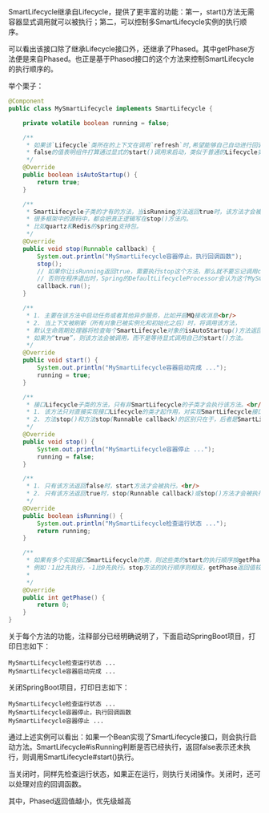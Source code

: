 SmartLifecycle继承自Lifecycle，提供了更丰富的功能：第一，start()方法无需容器显式调用就可以被执行；第二，可以控制多SmartLifecycle实例的执行顺序。




可以看出该接口除了继承Lifecycle接口外，还继承了Phased。其中getPhase方法便是来自Phased。也正是基于Phased接口的这个方法来控制SmartLifecycle的执行顺序的。

举个栗子：

```java
@Component
public class MySmartLifecycle implements SmartLifecycle {

    private volatile boolean running = false;

    /**
     * 如果该`Lifecycle`类所在的上下文在调用`refresh`时,希望能够自己自动进行回调，则返回`true`,
     * false的值表明组件打算通过显式的start()调用来启动，类似于普通的Lifecycle实现。
     */
    @Override
    public boolean isAutoStartup() {
        return true;
    }

    /**
     * SmartLifecycle子类的才有的方法，当isRunning方法返回true时，该方法才会被调用。
     * 很多框架中的源码中，都会把真正逻辑写在stop()方法内。
     * 比如quartz和Redis的spring支持包。
     */
    @Override
    public void stop(Runnable callback) {
        System.out.println("MySmartLifecycle容器停止，执行回调函数");
        stop();
        // 如果你让isRunning返回true，需要执行stop这个方法，那么就不要忘记调用callback.run()。
        // 否则在程序退出时，Spring的DefaultLifecycleProcessor会认为这个MySmartLifecycle没有stop完成，程序会一直卡着结束不了，等待一定时间（默认超时时间30秒）后才会自动结束。
        callback.run();
    }

    /**
     * 1. 主要在该方法中启动任务或者其他异步服务，比如开启MQ接收消息<br/>
     * 2. 当上下文被刷新（所有对象已被实例化和初始化之后）时，将调用该方法，
     * 默认生命周期处理器将检查每个SmartLifecycle对象的isAutoStartup()方法返回的布尔值。
     * 如果为“true”，则该方法会被调用，而不是等待显式调用自己的start()方法。
     */
    @Override
    public void start() {
        System.out.println("MySmartLifecycle容器启动完成 ...");
        running = true;
    }

    /**
     * 接口Lifecycle子类的方法，只有非SmartLifecycle的子类才会执行该方法。<br/>
     * 1. 该方法只对直接实现接口Lifecycle的类才起作用，对实现SmartLifecycle接口的类无效。<br/>
     * 2. 方法stop()和方法stop(Runnable callback)的区别只在于，后者是SmartLifecycle子类的专属。
     */
    @Override
    public void stop() {
        System.out.println("MySmartLifecycle容器停止 ...");
        running = false;
    }

    /**
     * 1. 只有该方法返回false时，start方法才会被执行。<br/>
     * 2. 只有该方法返回true时，stop(Runnable callback)或stop()方法才会被执行。
     */
    @Override
    public boolean isRunning() {
        System.out.println("MySmartLifecycle检查运行状态 ...");
        return running;
    }

    /**
     * 如果有多个实现接口SmartLifecycle的类，则这些类的start的执行顺序按getPhase方法返回值从小到大执行。<br/>
     * 例如：1比2先执行，-1比0先执行。stop方法的执行顺序则相反，getPhase返回值较大类的stop方法先被调用，小的后被调用。
     *
     */
    @Override
    public int getPhase() {
        return 0;
    }
}
```

关于每个方法的功能，注释部分已经明确说明了，下面启动SpringBoot项目，打印日志如下：

```text
MySmartLifecycle检查运行状态 ...
MySmartLifecycle容器启动完成 ...
```

关闭SpringBoot项目，打印日志如下：

```text
MySmartLifecycle检查运行状态 ...
MySmartLifecycle容器停止，执行回调函数
MySmartLifecycle容器停止 ...
```

通过上述实例可以看出：如果一个Bean实现了SmartLifecycle接口，则会执行启动方法。SmartLifecycle#isRunning判断是否已经执行，返回false表示还未执行，则调用SmartLifecycle#start()执行。

当关闭时，同样先检查运行状态，如果正在运行，则执行关闭操作。关闭时，还可以处理对应的回调函数。

其中，Phased返回值越小，优先级越高